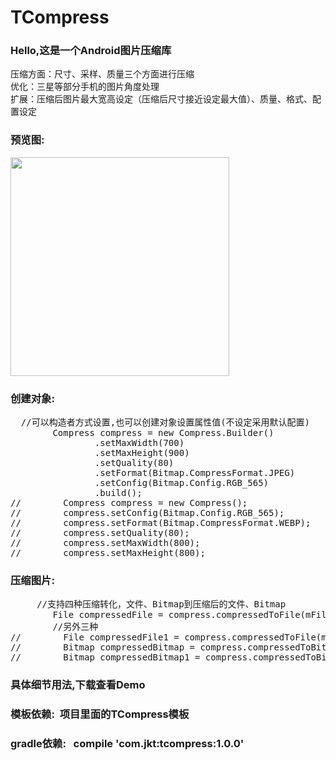 # TCompress
###  Hello,这是一个Android图片压缩库
  压缩方面：尺寸、采样、质量三个方面进行压缩</br>
  优化：三星等部分手机的图片角度处理</br>
  扩展：压缩后图片最大宽高设定（压缩后尺寸接近设定最大值）、质量、格式、配置设定</br>
###  预览图:<br>
  <img width="350"  src="https://github.com/HoldMyOwn/TCompress/blob/master/preview/a.jpg"/><br>
###  创建对象:
<pre>
  //可以构造者方式设置,也可以创建对象设置属性值(不设定采用默认配置)
        Compress compress = new Compress.Builder()
                .setMaxWidth(700)
                .setMaxHeight(900)
                .setQuality(80)
                .setFormat(Bitmap.CompressFormat.JPEG)
                .setConfig(Bitmap.Config.RGB_565)
                .build();
//        Compress compress = new Compress();
//        compress.setConfig(Bitmap.Config.RGB_565);
//        compress.setFormat(Bitmap.CompressFormat.WEBP);
//        compress.setQuality(80);
//        compress.setMaxWidth(800);
//        compress.setMaxHeight(800);
</pre>
###  压缩图片:
<pre>
     //支持四种压缩转化，文件、Bitmap到压缩后的文件、Bitmap
        File compressedFile = compress.compressedToFile(mFile);
        //另外三种
//        File compressedFile1 = compress.compressedToFile(mBitmap);
//        Bitmap compressedBitmap = compress.compressedToBitmap(mFile);
//        Bitmap compressedBitmap1 = compress.compressedToBitmap(mBitmap);
</pre> 
###   具体细节用法,下载查看Demo
###   模板依赖:&nbsp;&nbsp;项目里面的TCompress模板
###   gradle依赖:&nbsp;&nbsp;&nbsp;compile&nbsp;'com.jkt:tcompress:1.0.0'


